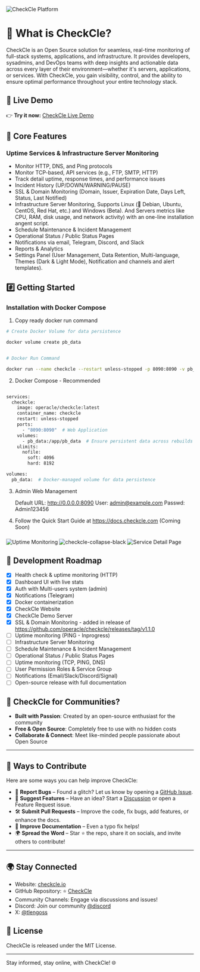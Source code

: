 ![CheckCle Platform](https://pub-4a4062303020445f8f289a2fee84f9e8.r2.dev/images/checkcle-black.png)

# 🚀 What is CheckCle?

CheckCle is an Open Source solution for seamless, real-time monitoring of full-stack systems, applications, and infrastructure. It provides developers, sysadmins, and DevOps teams with deep insights and actionable data across every layer of their environment—whether it's servers, applications, or services. With CheckCle, you gain visibility, control, and the ability to ensure optimal performance throughout your entire technology stack.

## 🎯 Live Demo  
👉 **Try it now:** [CheckCle Live Demo](https://demo.checkcle.io)

## 🌟 Core Features

### Uptime Services & Infrastructure Server Monitoring
- Monitor HTTP, DNS, and Ping protocols
- Monitor TCP-based, API services (e.g., FTP, SMTP, HTTP)
- Track detail uptime, response times, and performance issues
- Incident History (UP/DOWN/WARNING/PAUSE)
- SSL & Domain Monitoring (Domain, Issuer, Expiration Date, Days Left, Status, Last Notified)
- Infrastructure Server Monitoring, Supports Linux (🐧 Debian, Ubuntu, CentOS, Red Hat, etc.) and Windows (Beta). And Servers metrics like CPU, RAM, disk usage, and network activity) with an one-line installation angent script.
- Schedule Maintenance & Incident Management
- Operational Status / Public Status Pages
- Notifications via email, Telegram, Discord, and Slack
- Reports & Analytics
- Settings Panel (User Management, Data Retention, Multi-language, Themes (Dark & Light Mode), Notification and channels and alert templates).

## #️⃣ Getting Started

### Installation with Docker Compose
1. Copy ready docker run command
```bash 
# Create Docker Volume for data persistence

docker volume create pb_data


# Docker Run Command

docker run --name checkcle --restart unless-stopped -p 8090:8090 -v pb_data:/app/pb_data --ulimit nofile=4096:8192 operacle/checkcle:latest

```
2. Docker Compose - Recommended
```bash 

services:
  checkcle:
    image: operacle/checkcle:latest
    container_name: checkcle
    restart: unless-stopped
    ports:
      - "8090:8090"  # Web Application
    volumes:
      - pb_data:/app/pb_data  # Ensure persistent data across rebuilds
    ulimits:
      nofile:
        soft: 4096
        hard: 8192

volumes:
  pb_data:  # Docker-managed volume for data persistence

```
3. Admin Web Management

    Default URL: http://0.0.0.0:8090
    User: admin@example.com
    Passwd: Admin123456
    
4. Follow the Quick Start Guide at https://docs.checkcle.com (Coming Soon)

###
![Uptime Monitoring](https://pub-4a4062303020445f8f289a2fee84f9e8.r2.dev/images/checkcle-collapse-black.png)
![checkcle-collapse-black](https://pub-4a4062303020445f8f289a2fee84f9e8.r2.dev/images/checkcle-black.png)
![Service Detail Page](https://pub-4a4062303020445f8f289a2fee84f9e8.r2.dev/images/checkcle-detailpage.png)

## 📝 Development Roadmap

- [x] Health check & uptime monitoring (HTTP)
- [x] Dashboard UI with live stats  
- [x] Auth with Multi-users system (admin)
- [x] Notifications (Telegram)
- [x] Docker containerization 
- [x] CheckCle Website
- [x] CheckCle Demo Server
- [x] SSL & Domain Monitoring - added in release of https://github.com/operacle/checkcle/releases/tag/v1.1.0
- [ ] Uptime monitoring (PING - Inprogress)
- [ ] Infrastructure Server Monitoring
- [ ] Schedule Maintenance & Incident Management
- [ ] Operational Status / Public Status Pages
- [ ] Uptime monitoring (TCP, PING, DNS)
- [ ] User Permission Roles & Service Group
- [ ] Notifications (Email/Slack/Discord/Signal)  
- [ ] Open-source release with full documentation 

## 🌟 CheckCle for Communities?
- **Built with Passion**: Created by an open-source enthusiast for the community
- **Free & Open Source**: Completely free to use with no hidden costs
- **Collaborate & Connect**: Meet like-minded people passionate about Open Source

---

## 🤝 Ways to Contribute

Here are some ways you can help improve CheckCle:

- 🐞 **Report Bugs** – Found a glitch? Let us know by opening a [GitHub Issue](https://github.com/operacle/checkcle/issues).
- 🌟 **Suggest Features** – Have an idea? Start a [Discussion](https://github.com/operacle/checkcle/discussions) or open a Feature Request issue.
- 🛠 **Submit Pull Requests** – Improve the code, fix bugs, add features, or enhance the docs.
- 📝 **Improve Documentation** – Even a typo fix helps!
- 🌍 **Spread the Word** – Star ⭐ the repo, share it on socials, and invite others to contribute!

---

## 🌍 Stay Connected
- Website: [checkcle.io](https://checkcle.io)
- GitHub Repository: ⭐ [CheckCle](https://github.com/operacle/checkcle.git)
- Community Channels: Engage via discussions and issues!
- Discord: Join our community [@discord](https://discord.gg/xs9gbubGwX)
- X: [@tlengoss](https://x.com/tlengoss)

## 📜 License

CheckCle is released under the MIT License.

---

Stay informed, stay online, with CheckCle! 🌐
